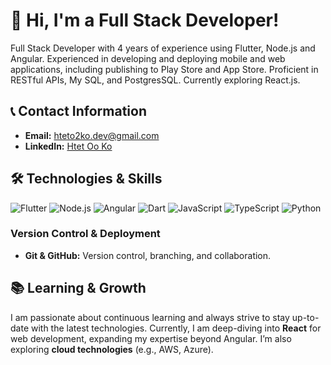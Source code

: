 # 👋 Hi, I'm a Full Stack Developer!

Full Stack Developer with 4 years of experience using Flutter, Node.js and Angular. Experienced in developing and deploying mobile and web applications, including publishing to Play Store and App Store. Proficient in RESTful APIs, My SQL, and PostgresSQL. Currently exploring React.js.

## 📞 Contact Information

- **Email:** hteto2ko.dev@gmail.com
- **LinkedIn:** [Htet Oo Ko](https://www.linkedin.com/in/htet-oo-ko-607ab4230?lipi=urn%3Ali%3Apage%3Ad_flagship3_profile_view_base_contact_details%3BjV4EfHrgQ8ybMiNt%2BSwYSw%3D%3D)

## 🛠️ Technologies & Skills

![Flutter](https://img.shields.io/badge/Flutter-02569B?style=for-the-badge&logo=flutter&logoColor=white)
![Node.js](https://img.shields.io/badge/Node.js-339933?style=for-the-badge&logo=nodedotjs&logoColor=white)
![Angular](https://img.shields.io/badge/Angular-DD0031?style=for-the-badge&logo=angular&logoColor=white)
![Dart](https://img.shields.io/badge/Dart-0175C2?style=for-the-badge&logo=dart&logoColor=white)
![JavaScript](https://img.shields.io/badge/JavaScript-F7DF1E?style=for-the-badge&logo=javascript&logoColor=black)
![TypeScript](https://img.shields.io/badge/TypeScript-3178C6?style=for-the-badge&logo=typescript&logoColor=white)
![Python](https://img.shields.io/badge/Python-3776AB?style=for-the-badge&logo=python&logoColor=white)

### **Version Control & Deployment**

- **Git & GitHub:** Version control, branching, and collaboration.

## 📚 Learning & Growth

I am passionate about continuous learning and always strive to stay up-to-date with the latest technologies. Currently, I am deep-diving into **React** for web development, expanding my expertise beyond Angular. I’m also exploring **cloud technologies** (e.g., AWS, Azure).
